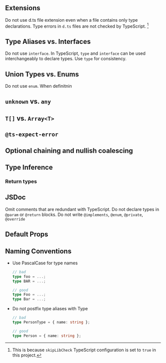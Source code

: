 ## Extensions

Do not use d.ts file extension even when a file contains only type declarations. Type errors in `d.ts` files are not checked by TypeScript. [^1]

[^1]: This is because `skipLibCheck` TypeScript configuration is set to `true` in this project.

## Type Aliases vs. Interfaces

Do not use `interface`. In TypeScript, `type` and `interface` can be used interchangeably to declare types. Use `type` for consistency.

## Union Types vs. Enums

Do not use `enum`. When definitnin

## `unknown` vs. `any`

## `T[]` vs. `Array<T>`

## `@ts-expect-error`

## Optional chaining and nullish coalescing

## Type Inference

### Return types

## JSDoc

Omit comments that are redundant with TypeScript. Do not declare types in `@param` or `@return` blocks. Do not write `@implements`, `@enum`, `@private`, `@override`

## Default Props

## Naming Conventions

- Use PascalCase for type names

  ```ts
  // bad
  type foo = ...;
  type BAR = ...;

  // good
  type Foo = ...;
  type Bar = ...;
  ```

- Do not postfix type aliases with Type

  ```ts
  // bad
  type PersonType = { name: string };

  // good
  type Person = { name: string };
  ```
